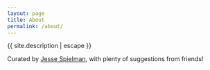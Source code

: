 ```yaml
---
layout: page
title: About
permalink: /about/
---
```


{{ site.description | escape }}

Curated by [Jesse Spielman](http://heavyimage.com), with plenty of suggestions from friends!

